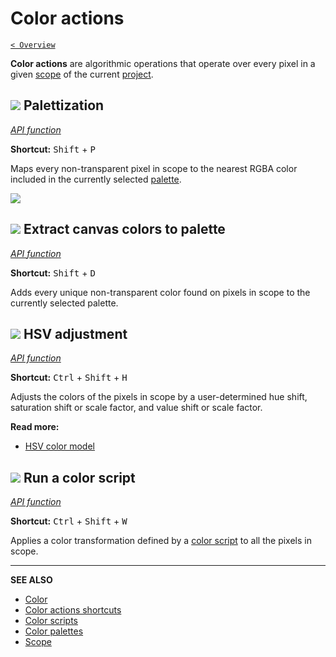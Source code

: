 # Color actions

[`< Overview`](./README.md)

**Color actions** are algorithmic operations that operate over every pixel in a given [scope](./scope.md) of the current [project](./project.md).

## ![](https://raw.githubusercontent.com/stipple-effect/stipple-effect/master/res/icons/palettize.png) Palettization

[*API function*](../api/project.md#palettize)

**Shortcut:** <kbd>Shift</kbd> + <kbd>P</kbd>

Maps every non-transparent pixel in scope to the nearest RGBA color included in the currently selected [palette](./palette.md).

![](./assets/graphics/palettization.gif)

## ![](https://raw.githubusercontent.com/stipple-effect/stipple-effect/master/res/icons/contents_to_palette.png) Extract canvas colors to palette

[*API function*](../api/project.md#extract_to_pal)

**Shortcut:** <kbd>Shift</kbd> + <kbd>D</kbd>

Adds every unique non-transparent color found on pixels in scope to the currently selected palette.

## ![](https://raw.githubusercontent.com/stipple-effect/stipple-effect/master/res/icons/hsv_shift.png) HSV adjustment

[*API function*](../api/project.md#hsv_shift)

**Shortcut:** <kbd>Ctrl</kbd> + <kbd>Shift</kbd> + <kbd>H</kbd>

Adjusts the colors of the pixels in scope by a user-determined hue shift, saturation shift or scale factor, and value shift or scale factor.

**Read more:**

* [HSV color model](./color.md#hsv)

## ![](https://raw.githubusercontent.com/stipple-effect/stipple-effect/master/res/icons/color_script.png) Run a color script

[*API function*](../api/project.md#color_script)

**Shortcut:** <kbd>Ctrl</kbd> + <kbd>Shift</kbd> + <kbd>W</kbd>

Applies a color transformation defined by a [color script](./color-scripts.md) to all the pixels in scope.

---

**SEE ALSO**

* [Color](./color.md)
* [Color actions shortcuts](./shortcuts.md#color-actions)
* [Color scripts](./color-scripts.md)
* [Color palettes](./palette.md)
* [Scope](./scope.md)
